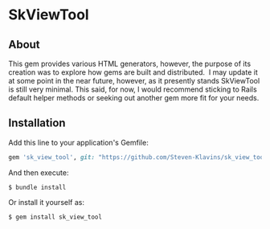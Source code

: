 # SkViewTool

## About

This gem provides various HTML generators, however, the purpose of its creation was to explore how gems are built and distributed. 
I may update it at some point in the near future, however, as it presently stands SkViewTool is still very minimal. This said, for now, I would recommend sticking to Rails default helper methods or seeking out another gem more fit for your needs.

## Installation

Add this line to your application's Gemfile:

```ruby
gem 'sk_view_tool', git: "https://github.com/Steven-Klavins/sk_view_tool"
```

And then execute:

    $ bundle install

Or install it yourself as:

    $ gem install sk_view_tool


